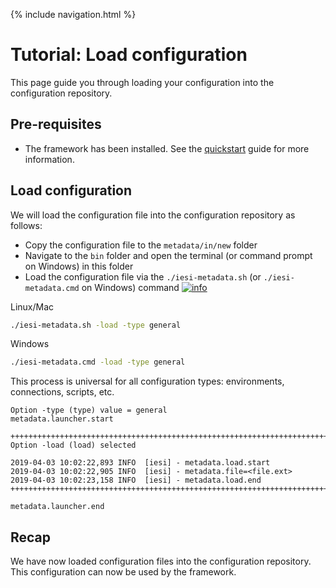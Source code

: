 {% include navigation.html %}

# Tutorial: Load configuration

This page guide you through loading your configuration into the configuration repository.

## Pre-requisites

* The framework has been installed. See the [quickstart](/{{site.repository}}/pages/quickstart.html) guide for more information.

## Load configuration

We will load the configuration file into the configuration repository as follows:
* Copy the configuration file to the `metadata/in/new` folder
* Navigate to the `bin` folder and open the terminal (or command prompt on Windows) in this folder
* Load the configuration file via the `./iesi-metadata.sh` (or `./iesi-metadata.cmd` on Windows) command [![info](/{{site.repository}}/images/icons/question-dot.png)](/{{site.repository}}/pages/operate/operate.html)

Linux/Mac
```bash
./iesi-metadata.sh -load -type general
```
Windows
```bash
./iesi-metadata.cmd -load -type general
```

This process is universal for all configuration types: environments, connections, scripts, etc.

```
Option -type (type) value = general
metadata.launcher.start

++++++++++++++++++++++++++++++++++++++++++++++++++++++++++++++++++++++++++++++
Option -load (load) selected

2019-04-03 10:02:22,893 INFO  [iesi] - metadata.load.start
2019-04-03 10:02:22,905 INFO  [iesi] - metadata.file=<file.ext>
2019-04-03 10:02:23,158 INFO  [iesi] - metadata.load.end
++++++++++++++++++++++++++++++++++++++++++++++++++++++++++++++++++++++++++++++

metadata.launcher.end
```

## Recap

We have now loaded configuration files into the configuration repository. 
This configuration can now be used by the framework. 
